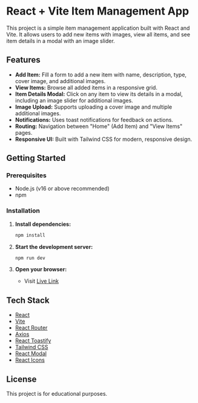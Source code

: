 # React + Vite Item Management App

This project is a simple item management application built with React and Vite. It allows users to add new items with images, view all items, and see item details in a modal with an image slider.

## Features

- **Add Item:** Fill a form to add a new item with name, description, type, cover image, and additional images.
- **View Items:** Browse all added items in a responsive grid.
- **Item Details Modal:** Click on any item to view its details in a modal, including an image slider for additional images.
- **Image Upload:** Supports uploading a cover image and multiple additional images.
- **Notifications:** Uses toast notifications for feedback on actions.
- **Routing:** Navigation between "Home" (Add Item) and "View Items" pages.
- **Responsive UI:** Built with Tailwind CSS for modern, responsive design.


## Getting Started

### Prerequisites

- Node.js (v16 or above recommended)
- npm


### Installation


1. **Install dependencies:**
   ```sh
   npm install
   ```

2. **Start the development server:**
   ```sh
   npm run dev
   ```

3. **Open your browser:**
   - Visit [Live Link](https://reactjs-assignment-item-management-l0gc.onrender.com)



## Tech Stack

- [React](https://react.dev/)
- [Vite](https://vitejs.dev/)
- [React Router](https://reactrouter.com/)
- [Axios](https://axios-http.com/)
- [React Toastify](https://fkhadra.github.io/react-toastify/)
- [Tailwind CSS](https://tailwindcss.com/)
- [React Modal](https://reactcommunity.org/react-modal/)
- [React Icons](https://react-icons.github.io/react-icons/)


## License

This project is for educational purposes.
